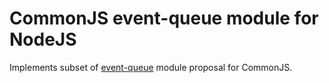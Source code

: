 # CommonJS event-queue module for NodeJS

Implements subset of [event-queue] module proposal for CommonJS.

[event-queue]:http://wiki.commonjs.org/wiki/Reactor/A
